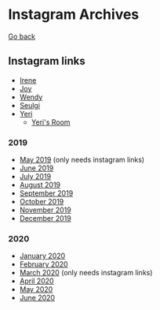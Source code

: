 # Instagram Archives

[Go back](../../social_archives/README.md)

## Instagram links

* [Irene](https://www.instagram.com/renebaebae/)
* [Joy](https://www.instagram.com/_imyour_joy/)
* [Wendy](https://www.instagram.com/todayis_wendy/)
* [Seulgi](https://www.instagram.com/hi_sseulgi/)
* [Yeri](https://www.instagram.com/yerimiese/)
  * [Yeri's Room](https://www.instagram.com/yerihan_bang/)

### 2019

* [May 2019](./instagram/2019/05_2019_instagram_posts.md) (only needs instagram links)
* [June 2019](./instagram/2019/06_2019_instagram_posts.md)
* [July 2019](./instagram/2019/07_2019_instagram_posts.md)
* [August 2019](./instagram/2019/08_2019_instagram_posts.md)
* [September 2019](./instagram/2019/09_2019_instagram_posts.md)
* [October 2019](./instagram/2019/10_2019_instagram_posts.md)
* [November 2019](./instagram/2019/11_2019_instagram_posts.md)
* [December 2019](./instagram/2019/12_2019_instagram_posts.md)

### 2020

* [January 2020](./instagram/2020/01_2020_instagram_posts.md)
* [February 2020](./instagram/2020/02_2020_instagram_posts.md)
* [March 2020](./instagram/2020/03_2020_instagram_posts.md) (only needs instagram links)
* [April 2020](./instagram/2020/04_2020_instagram_posts.md)
* [May 2020](./instagram/2020/05_2020_instagram_posts.md)
* [June 2020](./instagram/2020/06_2020_instagram_posts.md)
